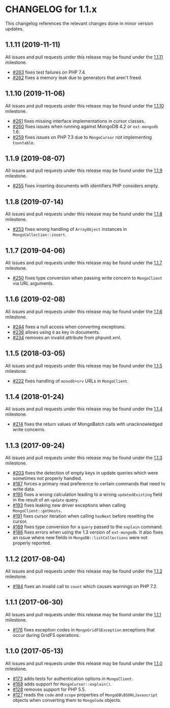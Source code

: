 CHANGELOG for 1.1.x
===================

This changelog references the relevant changes done in minor version updates.

1.1.11 (2019-11-11)
-------------------

All issues and pull requests under this release may be found under the
[1.1.11](https://github.com/alcaeus/mongo-php-adapter/issues?q=milestone%3A1.1.11)
milestone.

 * [#263](https://github.com/alcaeus/mongo-php-adapter/pull/263) fixes test
 failures on PHP 7.4.
 * [#262](https://github.com/alcaeus/mongo-php-adapter/pull/262) fixes a memory
 leak due to generators that aren't freed.

1.1.10 (2019-11-06)
-------------------

All issues and pull requests under this release may be found under the
[1.1.10](https://github.com/alcaeus/mongo-php-adapter/issues?q=milestone%3A1.1.10)
milestone.

 * [#261](https://github.com/alcaeus/mongo-php-adapter/pull/261) fixes missing
 interface implementations in cursor classes.
 * [#260](https://github.com/alcaeus/mongo-php-adapter/pull/260) fixes issues
 when running against MongoDB 4.2 or `ext-mongodb` 1.6.
 * [#259](https://github.com/alcaeus/mongo-php-adapter/pull/259) fixes issues on
 PHP 7.3 due to `MongoCursor` not implementing `Countable`.

1.1.9 (2019-08-07)
------------------

All issues and pull requests under this release may be found under the
[1.1.9](https://github.com/alcaeus/mongo-php-adapter/issues?q=milestone%3A1.1.9)
milestone.

 * [#255](https://github.com/alcaeus/mongo-php-adapter/pull/255) fixes inserting
 documents with identifiers PHP considers empty.

1.1.8 (2019-07-14)
------------------

All issues and pull requests under this release may be found under the
[1.1.8](https://github.com/alcaeus/mongo-php-adapter/issues?q=milestone%3A1.1.8)
milestone.

 * [#253](https://github.com/alcaeus/mongo-php-adapter/pull/253) fixes wrong
 handling of `ArrayObject` instances in `MongoCollection::insert`.

1.1.7 (2019-04-06)
------------------

All issues and pull requests under this release may be found under the
[1.1.7](https://github.com/alcaeus/mongo-php-adapter/issues?q=milestone%3A1.1.7)
milestone.

 * [#250](https://github.com/alcaeus/mongo-php-adapter/pull/250) fixes type
 conversion when passing write concern to `MongoClient` via URL arguments.


1.1.6 (2019-02-08)
------------------

All issues and pull requests under this release may be found under the
[1.1.6](https://github.com/alcaeus/mongo-php-adapter/issues?q=milestone%3A1.1.6)
milestone.

 * [#244](https://github.com/alcaeus/mongo-php-adapter/pull/244) fixes a null
 access when converting exceptions.
 * [#236](https://github.com/alcaeus/mongo-php-adapter/pull/236) allows using
 `0` as key in documents.
 * [#234](https://github.com/alcaeus/mongo-php-adapter/pull/234) removes an
 invalid attribute from phpunit.xml.


1.1.5 (2018-03-05)
-----------------

All issues and pull requests under this release may be found under the
[1.1.5](https://github.com/alcaeus/mongo-php-adapter/issues?q=milestone%3A1.1.5)
milestone.

 * [#222](https://github.com/alcaeus/mongo-php-adapter/pull/222) fixes handling
 of `monodb+srv` URLs in `MongoClient`.

1.1.4 (2018-01-24)
------------------

All issues and pull requests under this release may be found under the
[1.1.4](https://github.com/alcaeus/mongo-php-adapter/issues?q=milestone%3A1.1.4)
milestone.

 * [#214](https://github.com/alcaeus/mongo-php-adapter/pull/214) fixes the
return values of MongoBatch calls with unacknowledged write concerns.

1.1.3 (2017-09-24)
------------------

All issues and pull requests under this release may be found under the
[1.1.3](https://github.com/alcaeus/mongo-php-adapter/issues?q=milestone%3A1.1.3)
milestone.

 * [#203](https://github.com/alcaeus/mongo-php-adapter/pull/203) fixes the
 detection of empty keys in update queries which were sometimes not properly
 handled.
 * [#187](https://github.com/alcaeus/mongo-php-adapter/pull/187) forces a
 primary read preference to certain commands that need to write data.
 * [#195](https://github.com/alcaeus/mongo-php-adapter/pull/195) fixes a wrong
 calculation leading to a wrong `updatedExisting` field in the result of an
 `update` query.
 * [#193](https://github.com/alcaeus/mongo-php-adapter/pull/193) fixes leaking
 new driver exceptions when calling `MongoClient::getHosts`. 
 * [#191](https://github.com/alcaeus/mongo-php-adapter/pull/191) fixes cursor
 iteration when calling `hasNext` before resetting the cursor.
 * [#189](https://github.com/alcaeus/mongo-php-adapter/pull/189) fixes type
 conversion for a `query` passed to the `explain` command. 
 * [#186](https://github.com/alcaeus/mongo-php-adapter/pull/186) fixes errors when
 using the 1.3 version of `ext-mongodb`. It also fixes an issue where new fields
 in `MongoDB::listCollections` were not properly reported.

1.1.2 (2017-08-04)
------------------

All issues and pull requests under this release may be found under the
[1.1.2](https://github.com/alcaeus/mongo-php-adapter/issues?q=milestone%3A1.1.2)
milestone.

 * [#184](https://github.com/alcaeus/mongo-php-adapter/pull/184) fixes an invalid
 call to `count` which causes warnings on PHP 7.2.

1.1.1 (2017-06-30)
------------------

All issues and pull requests under this release may be found under the
[1.1.1](https://github.com/alcaeus/mongo-php-adapter/issues?q=milestone%3A1.1.1)
milestone.

 * [#176](https://github.com/alcaeus/mongo-php-adapter/pull/176) fixes exception
 codes in `MongoGridFSException` exceptions that occur during GridFS operations.

1.1.0 (2017-05-13)
------------------

All issues and pull requests under this release may be found under the
[1.1.0](https://github.com/alcaeus/mongo-php-adapter/issues?q=milestone%3A1.1.0)
milestone.

 * [#173](https://github.com/alcaeus/mongo-php-adapter/pull/173) adds tests for
 authentication options in `MongoClient`.
 * [#168](https://github.com/alcaeus/mongo-php-adapter/pull/168) adds support for
 `MongoCursor::explain()`.
 * [#128](https://github.com/alcaeus/mongo-php-adapter/pull/128) removes support
 for PHP 5.5.
 * [#127](https://github.com/alcaeus/mongo-php-adapter/pull/127) reads the `code`
 and `scope` properties of `MongoDB\BSON\Javascript` objects when converting them
 to `MongoCode` objects.
